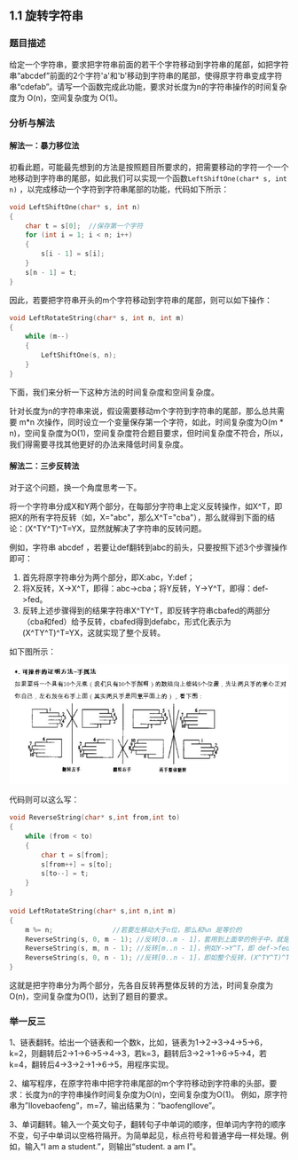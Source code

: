 ## 1.1 旋转字符串

### 题目描述

给定一个字符串，要求把字符串前面的若干个字符移动到字符串的尾部，如把字符串“abcdef”前面的2个字符'a'和'b'移动到字符串的尾部，使得原字符串变成字符串“cdefab”。请写一个函数完成此功能，要求对长度为n的字符串操作的时间复杂度为 O(n)，空间复杂度为 O(1)。


### 分析与解法
#### 解法一：暴力移位法

初看此题，可能最先想到的方法是按照题目所要求的，把需要移动的字符一个一个地移动到字符串的尾部，如此我们可以实现一个函数`LeftShiftOne(char* s, int n)` ，以完成移动一个字符到字符串尾部的功能，代码如下所示：
```c
void LeftShiftOne(char* s, int n)
{
    char t = s[0];  //保存第一个字符
    for (int i = 1; i < n; i++)
    {
        s[i - 1] = s[i];
    }
    s[n - 1] = t;
}
```

因此，若要把字符串开头的m个字符移动到字符串的尾部，则可以如下操作：

```c
void LeftRotateString(char* s, int n, int m)
{
    while (m--)
    {
        LeftShiftOne(s, n);
    }
}
```
下面，我们来分析一下这种方法的时间复杂度和空间复杂度。

针对长度为n的字符串来说，假设需要移动m个字符到字符串的尾部，那么总共需要 m*n 次操作，同时设立一个变量保存第一个字符，如此，时间复杂度为O(m * n)，空间复杂度为O(1)，空间复杂度符合题目要求，但时间复杂度不符合，所以，我们得需要寻找其他更好的办法来降低时间复杂度。

#### 解法二：三步反转法

对于这个问题，换一个角度思考一下。

将一个字符串分成X和Y两个部分，在每部分字符串上定义反转操作，如X^T，即把X的所有字符反转（如，X="abc"，那么X^T="cba"），那么就得到下面的结论：(X^TY^T)^T=YX，显然就解决了字符串的反转问题。

例如，字符串 abcdef ，若要让def翻转到abc的前头，只要按照下述3个步骤操作即可：

1. 首先将原字符串分为两个部分，即X:abc，Y:def；
2. 将X反转，X->X^T，即得：abc->cba；将Y反转，Y->Y^T，即得：def->fed。
3. 反转上述步骤得到的结果字符串X^TY^T，即反转字符串cbafed的两部分（cba和fed）给予反转，cbafed得到defabc，形式化表示为(X^TY^T)^T=YX，这就实现了整个反转。

如下图所示：

![](../images/1/3.jpeg)

代码则可以这么写：
```c
void ReverseString(char* s,int from,int to)
{
    while (from < to)
    {
        char t = s[from];
        s[from++] = s[to];
        s[to--] = t;
    }
}

void LeftRotateString(char* s,int n,int m)
{
    m %= n;               //若要左移动大于n位，那么和%n 是等价的
    ReverseString(s, 0, m - 1); //反转[0..m - 1]，套用到上面举的例子中，就是X->X^T，即 abc->cba
    ReverseString(s, m, n - 1); //反转[m..n - 1]，例如Y->Y^T，即 def->fed
    ReverseString(s, 0, n - 1); //反转[0..n - 1]，即如整个反转，(X^TY^T)^T=YX，即 cbafed->defabc。
}
```
这就是把字符串分为两个部分，先各自反转再整体反转的方法，时间复杂度为O(n)，空间复杂度为O(1)，达到了题目的要求。

### 举一反三

1、链表翻转。给出一个链表和一个数k，比如，链表为1→2→3→4→5→6，k=2，则翻转后2→1→6→5→4→3，若k=3，翻转后3→2→1→6→5→4，若k=4，翻转后4→3→2→1→6→5，用程序实现。

2、编写程序，在原字符串中把字符串尾部的m个字符移动到字符串的头部，要求：长度为n的字符串操作时间复杂度为O(n)，空间复杂度为O(1)。
例如，原字符串为”Ilovebaofeng”，m=7，输出结果为：”baofengIlove”。

3、单词翻转。输入一个英文句子，翻转句子中单词的顺序，但单词内字符的顺序不变，句子中单词以空格符隔开。为简单起见，标点符号和普通字母一样处理。例如，输入“I am a student.”，则输出“student. a am I”。
